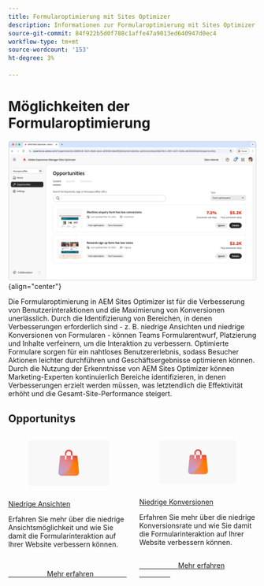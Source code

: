 ```yaml
---
title: Formularoptimierung mit Sites Optimizer
description: Informationen zur Formularoptimierung mit Sites Optimizer.
source-git-commit: 84f922b5d0f788c1affe47a9013ed640947d0ec4
workflow-type: tm+mt
source-wordcount: '153'
ht-degree: 3%

---
```



# Möglichkeiten der Formularoptimierung

![Formularoptimierungsmöglichkeiten](./assets/form-optimization/hero.png){align="center"}

Die Formularoptimierung in AEM Sites Optimizer ist für die Verbesserung von Benutzerinteraktionen und die Maximierung von Konversionen unerlässlich. Durch die Identifizierung von Bereichen, in denen Verbesserungen erforderlich sind - z. B. niedrige Ansichten und niedrige Konversionen von Formularen - können Teams Formularentwurf, Platzierung und Inhalte verfeinern, um die Interaktion zu verbessern. Optimierte Formulare sorgen für ein nahtloses Benutzererlebnis, sodass Besucher Aktionen leichter durchführen und Geschäftsergebnisse optimieren können. Durch die Nutzung der Erkenntnisse von AEM Sites Optimizer können Marketing-Experten kontinuierlich Bereiche identifizieren, in denen Verbesserungen erzielt werden müssen, was letztendlich die Effektivität erhöht und die Gesamt-Site-Performance steigert.

## Opportunitys

<!-- CARDS
 
* ../documentation/opportunities/low-views.md
  {title=Low views}
  {image=../assets/common/card-bag.png}
* ../documentation/opportunities/low-conversions.md
  {title=Low conversions}
  {image=../assets/common/card-bag.png}

--->
<!-- START CARDS HTML - DO NOT MODIFY BY HAND -->
<div class="columns">
    <div class="column is-half-tablet is-half-desktop is-one-third-widescreen" aria-label="Low views">
        <div class="card" style="height: 100%; display: flex; flex-direction: column; height: 100%;">
            <div class="card-image">
                <figure class="image x-is-16by9">
                    <a href="../documentation/opportunities/low-views.md" title="Niedrige Ansichten" target="_blank" rel="referrer">
                        <img class="is-bordered-r-small" src="../assets/common/card-bag.png" alt="Niedrige Ansichten"
                             style="width: 100%; aspect-ratio: 16 / 9; object-fit: cover; overflow: hidden; display: block; margin: auto;">
                    </a>
                </figure>
            </div>
            <div class="card-content is-padded-small" style="display: flex; flex-direction: column; flex-grow: 1; justify-content: space-between;">
                <div class="top-card-content">
                    <p class="headline is-size-6 has-text-weight-bold">
                        <a href="../documentation/opportunities/low-views.md" target="_blank" rel="referrer" title="Niedrige Ansichten">Niedrige Ansichten</a>
                    </p>
                    <p class="is-size-6">Erfahren Sie mehr über die niedrige Ansichtsmöglichkeit und wie Sie damit die Formularinteraktion auf Ihrer Website verbessern können.</p>
                </div>
                <a href="../documentation/opportunities/low-views.md" target="_blank" rel="referrer" class="spectrum-Button spectrum-Button--outline spectrum-Button--primary spectrum-Button--sizeM" style="align-self: flex-start; margin-top: 1rem;">
                    <span class="spectrum-Button-label has-no-wrap has-text-weight-bold">Mehr erfahren</span>
                </a>
            </div>
        </div>
    </div>
    <div class="column is-half-tablet is-half-desktop is-one-third-widescreen" aria-label="Low conversions">
        <div class="card" style="height: 100%; display: flex; flex-direction: column; height: 100%;">
            <div class="card-image">
                <figure class="image x-is-16by9">
                    <a href="../documentation/opportunities/low-conversions.md" title="Niedrige Konversionen" target="_blank" rel="referrer">
                        <img class="is-bordered-r-small" src="../assets/common/card-bag.png" alt="Niedrige Konversionen"
                             style="width: 100%; aspect-ratio: 16 / 9; object-fit: cover; overflow: hidden; display: block; margin: auto;">
                    </a>
                </figure>
            </div>
            <div class="card-content is-padded-small" style="display: flex; flex-direction: column; flex-grow: 1; justify-content: space-between;">
                <div class="top-card-content">
                    <p class="headline is-size-6 has-text-weight-bold">
                        <a href="../documentation/opportunities/low-conversions.md" target="_blank" rel="referrer" title="Niedrige Konversionen">Niedrige Konversionen</a>
                    </p>
                    <p class="is-size-6">Erfahren Sie mehr über die niedrige Konversionsrate und wie Sie damit die Formularinteraktion auf Ihrer Website verbessern können.</p>
                </div>
                <a href="../documentation/opportunities/low-conversions.md" target="_blank" rel="referrer" class="spectrum-Button spectrum-Button--outline spectrum-Button--primary spectrum-Button--sizeM" style="align-self: flex-start; margin-top: 1rem;">
                    <span class="spectrum-Button-label has-no-wrap has-text-weight-bold">Mehr erfahren</span>
                </a>
            </div>
        </div>
    </div>
</div>
<!-- END CARDS HTML - DO NOT MODIFY BY HAND -->
